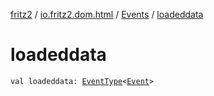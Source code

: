 [fritz2](../../index.md) / [io.fritz2.dom.html](../index.md) / [Events](index.md) / [loadeddata](./loadeddata.md)

# loadeddata

`val loadeddata: `[`EventType`](../-event-type/index.md)`<`[`Event`](https://kotlinlang.org/api/latest/jvm/stdlib/org.w3c.dom.events/-event/index.html)`>`